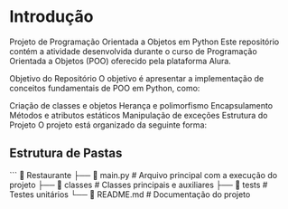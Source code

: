 <h1> Introdução</h1>
Projeto de Programação Orientada a Objetos em Python
Este repositório contém a atividade desenvolvida durante o curso de Programação Orientada a Objetos (POO) oferecido pela plataforma Alura.

Objetivo do Repositório
O objetivo é apresentar a implementação de conceitos fundamentais de POO em Python, como:

Criação de classes e objetos
Herança e polimorfismo
Encapsulamento
Métodos e atributos estáticos
Manipulação de exceções
Estrutura do Projeto
O projeto está organizado da seguinte forma:

<h2>Estrutura de Pastas</h2>
```
📁 Restaurante
├── 📄 main.py         # Arquivo principal com a execução do projeto
├── 📂 classes         # Classes principais e auxiliares
├── 📂 tests           # Testes unitários
└── 📄 README.md       # Documentação do projeto

```
